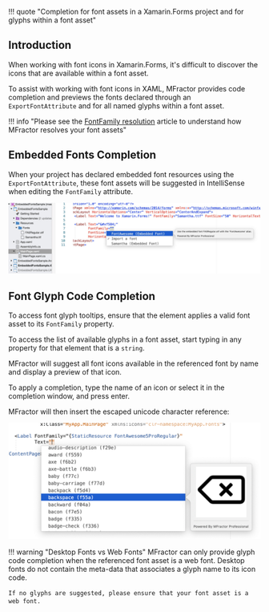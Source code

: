 !!! quote "Completion for font assets in a Xamarin.Forms project and for glyphs within a font asset"

## Introduction

When working with font icons in Xamarin.Forms, it's difficult to discover the icons that are available within a font asset.

To assist with working with font icons in XAML, MFractor provides code completion and previews the fonts declared through an `ExportFontAttribute` and for all named glyphs within a font asset.

!!! info "Please see the [FontFamily resolution](font-family-resolution.md) article to understand how MFractor resolves your font assets"

## Embedded Fonts Completion

When your project has declared embedded font resources using the `ExportFontAttribute`, these font assets will be suggested in IntelliSense when editing the `FontFamily` attribute.

![Embedded font asset completion](/img/fonts/embedded-font-completion.jpeg)

## Font Glyph Code Completion

To access font glyph tooltips, ensure that the element applies a valid font asset to its `FontFamily` property.

To access the list of available glyphs in a font asset, start typing in any property for that element that is a `string`.

MFractor will suggest all font icons available in the referenced font by name and display a preview of that icon.

To apply a completion, type the name of an icon or select it in the completion window, and press enter.

MFractor will then insert the escaped unicode character reference:

![Font glyph code completion with MFractor](/img/xamarin-forms/font-glyph-intellisense.png)

!!! warning "Desktop Fonts vs Web Fonts"
    MFractor can only provide glyph code completion when the referenced font asset is a web font. Desktop fonts do not contain the meta-data that associates a glyph name to its icon code.

    If no glyphs are suggested, please ensure that your font asset is a web font.
